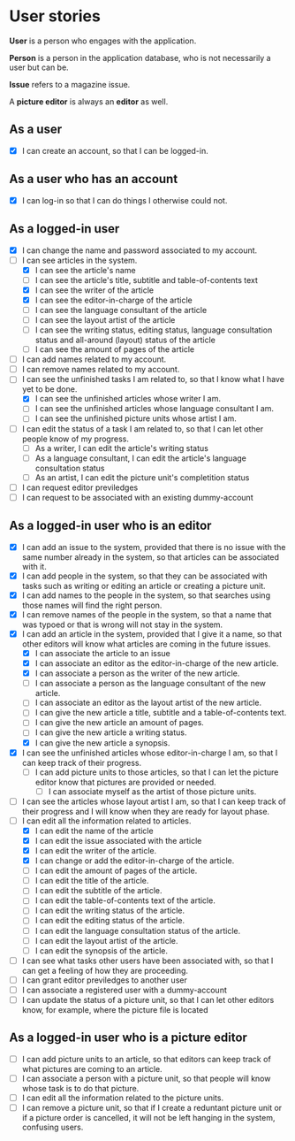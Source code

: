 # User stories

**User** is a person who engages with the application.

**Person** is a person in the application database, who is not necessarily a user but can be.

**Issue** refers to a magazine issue.

A **picture editor** is always an **editor** as well.

## As a user

- [x] I can create an account, so that I can be logged-in.

## As a user who has an account

- [x] I can log-in so that I can do things I otherwise could not.

## As a logged-in user

- [x] I can change the name and password associated to my account.
- [ ] I can see articles in the system.
  - [x] I can see the article's name
  - [ ] I can see the article's title, subtitle and table-of-contents text
  - [x] I can see the writer of the article
  - [x] I can see the editor-in-charge of the article
  - [ ] I can see the language consultant of the article
  - [ ] I can see the layout artist of the article
  - [ ] I can see the writing status, editing status, language consultation status and all-around (layout) status of the article
  - [ ] I can see the amount of pages of the article
- [ ] I can add names related to my account.
- [ ] I can remove names related to my account.
- [ ] I can see the unfinished tasks I am related to, so that I know what I have yet to be done.
  - [x] I can see the unfinished articles whose writer I am.
  - [ ] I can see the unfinished articles whose language consultant I am.
  - [ ] I can see the unfinished picture units whose artist I am.
- [ ] I can edit the status of a task I am related to, so that I can let other people know of my progress.
  - [ ] As a writer, I can edit the article's writing status
  - [ ] As a language consultant, I can edit the article's language consultation status
  - [ ] As an artist, I can edit the picture unit's completition status
- [ ] I can request editor previledges
- [ ] I can request to be associated with an existing dummy-account

## As a logged-in user who is an editor

- [x] I can add an issue to the system, provided that there is no issue with the same number already in the system, so that articles can be associated with it.
- [x] I can add people in the system, so that they can be associated with tasks such as writing or editing an article or creating a  picture unit.
- [x] I can add names to the people in the system, so that searches using those names will find the right person.
- [x] I can remove names of the people in the system, so that a name that was typoed or that is wrong will not stay in the system.
- [x] I can add an article in the system, provided that I give it a name, so that other editors will know what articles are coming in the future issues.
  - [x] I can associate the article to an issue
  - [x] I can associate an editor as the editor-in-charge of the new article.
  - [x] I can associate a person as the writer of the new article.
  - [ ] I can associate a person as the language consultant of the new article.
  - [ ] I can associate an editor as the layout artist of the new article.
  - [ ] I can give the new article a title, subtitle and a table-of-contents text.
  - [ ] I can give the new article an amount of pages.
  - [ ] I can give the new article a writing status.
  - [x] I can give the new article a synopsis.
- [x] I can see the unfinished articles whose editor-in-charge I am, so that I can keep track of their progress.
  - [ ] I can add picture units to those articles, so that I can let the picture editor know that pictures are provided or needed.
    - [ ] I can associate myself as the artist of those picture units.
- [ ] I can see the articles whose layout artist I am, so that I can keep track of their progress and I will know when they are ready for layout phase.
- [ ] I can edit all the information related to articles.
  - [x] I can edit the name of the article
  - [x] I can edit the issue associated with the article
  - [x] I can edit the writer of the article.
  - [x] I can change or add the editor-in-charge of the article.
  - [ ] I can edit the amount of pages of the article.
  - [ ] I can edit the title of the article.
  - [ ] I can edit the subtitle of the article.
  - [ ] I can edit the table-of-contents text of the article.
  - [ ] I can edit the writing status of the article.
  - [ ] I can edit the editing status of the article.
  - [ ] I can edit the language consultation status of the article.
  - [ ] I can edit the layout artist of the article.
  - [ ] I can edit the synopsis of the article.
- [ ] I can see what tasks other users have been associated with, so that I can get a feeling of how they are proceeding.
- [ ] I can grant editor previledges to another user
- [ ] I can associate a registered user with a dummy-account
- [ ] I can update the status of a picture unit, so that I can let other editors know, for example, where the picture file is located

## As a logged-in user who is a picture editor

- [ ] I can add picture units to an article, so that editors can keep track of what pictures are coming to an article.
- [ ] I can associate a person with a picture unit, so that people will know whose task is to do that picture.
- [ ] I can edit all the information related to the picture units.
- [ ] I can remove a picture unit, so that if I create a reduntant picture unit or if a picture order is cancelled, it will not be left hanging in the system, confusing users.